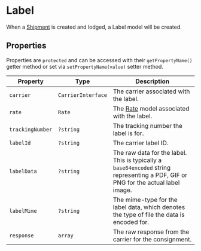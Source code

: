 # Label
When a [Shipment](docs:models/shipment) is created and lodged, a Label model will be created.

## Properties
Properties are `protected` and can be accessed with their `getPropertyName()` getter method or set via `setPropertyName(value)` setter method.

| Property              | Type                  | Description
| --------------------- | --------------------- | --------------------------------- |
| `carrier`             | `CarrierInterface`    | The carrier associated with the label.
| `rate`                | `Rate`                | The [Rate](docs:models/rate) model associated with the label.
| `trackingNumber`      | `?string`             | The tracking number the label is for.
| `labelId`             | `?string`             | The carrier label ID.
| `labelData`           | `?string`             | The raw data for the label. This is typically a `base64encoded` string representing a PDF, GIF or PNG for the actual label image.
| `labelMime`           | `?string`             | The mime-type for the label data, which denotes the type of file the data is encoded for.
| `response`            | `array`               | The raw response from the carrier for the consignment.

